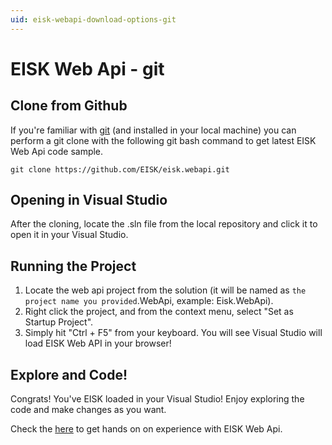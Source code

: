 ```yaml
---
uid: eisk-webapi-download-options-git
---
```

# EISK Web Api - git

## Clone from Github

If you're familiar with [git](https://git-scm.com/) (and installed in your local machine) you can perform a git clone with the following git bash command to get latest EISK Web Api code sample.

`git clone https://github.com/EISK/eisk.webapi.git`

## Opening in Visual Studio

After the cloning, locate the .sln file from the local repository and click it to open it in your Visual Studio. 

## Running the Project

1) Locate the web api project from the solution (it will be named as `the project name you provided`.WebApi, example: Eisk.WebApi). 
2) Right click the project, and from the context menu, select "Set as Startup Project". 
3) Simply hit "Ctrl + F5" from your keyboard. You will see Visual Studio will load EISK Web API in your browser!

## Explore and Code!

Congrats! You've EISK loaded in your Visual Studio! Enjoy exploring the code and make changes as you want.

Check the [here](xref:eisk-webapi-handson-walkthrough-create-service-api) to get hands on on experience with EISK Web Api. 


